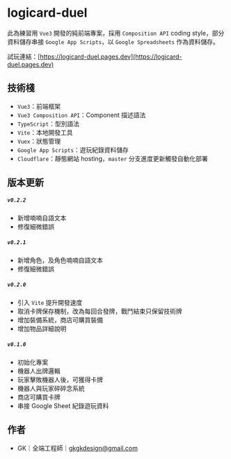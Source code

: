 # logicard-duel

此為練習用 `Vue3` 開發的純前端專案，採用 `Composition API` coding style，部分資料儲存串接 `Google App Scripts`，以 `Google Spreadsheets` 作為資料儲存。

試玩連結：[https://logicard-duel.pages.dev](https://logicard-duel.pages.dev)

## 技術棧
- `Vue3`：前端框架
- `Vue3 Composition API`：Component 描述語法
- `TypeScript`：型別語法
- `Vite`：本地開發工具
- `Vuex`：狀態管理
- `Google App Scripts`：遊玩紀錄資料儲存
- `Cloudflare`：靜態網站 hosting，`master` 分支進度更新觸發自動化部署

## 版本更新

##### `v0.2.2`
- 新增喃喃自語文本
- 修復細微錯誤
##### `v0.2.1`
- 新增角色，及角色喃喃自語文本
- 修復細微錯誤
##### `v0.2.0`
- 引入 `Vite` 提升開發速度
- 取消卡牌保存機制，改為每回合發牌，戰鬥結束只保留技術牌
- 增加裝備系統，商店可購買裝備
- 增加物品詳細說明
##### `v0.1.0`
- 初始化專案
- 機器人出牌邏輯
- 玩家擊敗機器人後，可獲得卡牌
- 機器人與玩家碎碎念系統
- 商店可購買卡牌
- 串接 Google Sheet 紀錄遊玩資料

## 作者
- GK｜全端工程師｜gkgkdesign@gmail.com
